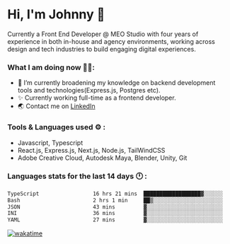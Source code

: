 # Hi, I'm Johnny 👋

Currently a Front End Developer @ MEO Studio with four years of experience in both in-house and agency environments, working across design and tech industries to build engaging digital experiences.

### What I am doing now 🧑‍💻:

- 🔭 I’m currently broadening my knowledge on backend development tools and technologies(Express.js, Postgres etc).
- ✨ Currently working full-time as a frontend developer.
- 🌏 Contact me on [LinkedIn](https://www.linkedin.com/in/johchai/)

### Tools & Languages used ⚙️ :

- Javascript, Typescript
- React.js, Express.js, Next.js, Node.js, TailWindCSS
- Adobe Creative Cloud, Autodesk Maya, Blender, Unity, Git

### Languages stats for the last 14 days 🕛 :

<!--START_SECTION:waka-->

```txt
TypeScript                 16 hrs 21 mins  ██████████████████▓░░░░░░   75.15 %
Bash                       2 hrs 1 min     ██▒░░░░░░░░░░░░░░░░░░░░░░   09.28 %
JSON                       43 mins         ▓░░░░░░░░░░░░░░░░░░░░░░░░   03.31 %
INI                        36 mins         ▓░░░░░░░░░░░░░░░░░░░░░░░░   02.81 %
YAML                       27 mins         ▓░░░░░░░░░░░░░░░░░░░░░░░░   02.09 %
```

<!--END_SECTION:waka-->

[![wakatime](https://wakatime.com/badge/user/0cd14e89-b357-451d-b5c1-4a79286fb5a6.svg)](https://wakatime.com/@0cd14e89-b357-451d-b5c1-4a79286fb5a6)
